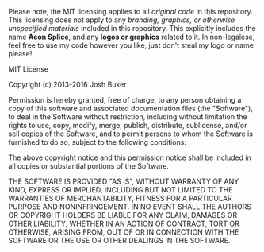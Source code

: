 Please note, the MIT licensing applies to all *original code* in this repository.
This licensing does not apply to any *branding, graphics, or otherwise unspecified
materials* included in this repository. This explicitly includes the name **Aeon Splice**,
and any **logos or graphics** related to it. In non-legalese, feel free to use my code
however you like, just don't steal my logo or name please!

MIT License

Copyright (c) 2013-2016 Josh Buker

Permission is hereby granted, free of charge, to any person obtaining a copy
of this software and associated documentation files (the "Software"), to deal
in the Software without restriction, including without limitation the rights
to use, copy, modify, merge, publish, distribute, sublicense, and/or sell
copies of the Software, and to permit persons to whom the Software is
furnished to do so, subject to the following conditions:

The above copyright notice and this permission notice shall be included in all
copies or substantial portions of the Software.

THE SOFTWARE IS PROVIDED "AS IS", WITHOUT WARRANTY OF ANY KIND, EXPRESS OR
IMPLIED, INCLUDING BUT NOT LIMITED TO THE WARRANTIES OF MERCHANTABILITY,
FITNESS FOR A PARTICULAR PURPOSE AND NONINFRINGEMENT. IN NO EVENT SHALL THE
AUTHORS OR COPYRIGHT HOLDERS BE LIABLE FOR ANY CLAIM, DAMAGES OR OTHER
LIABILITY, WHETHER IN AN ACTION OF CONTRACT, TORT OR OTHERWISE, ARISING FROM,
OUT OF OR IN CONNECTION WITH THE SOFTWARE OR THE USE OR OTHER DEALINGS IN THE
SOFTWARE.
